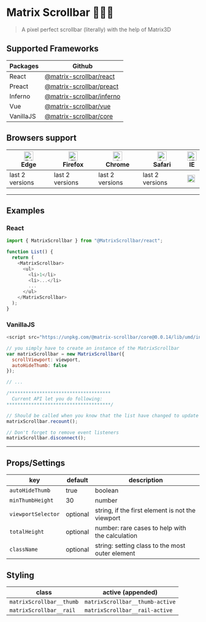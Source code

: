 # Matrix Scrollbar 🔭👩‍🚀

> A pixel perfect scrollbar (literally)
> with the help of Matrix3D

## Supported Frameworks

| Packages  | Github                                                                                                       |
| --------- | ------------------------------------------------------------------------------------------------------------ |
| React     | [@matrix-scrollbar/react](https://github.com/rajjejosefsson/matrix-scrollbar/tree/master/packages/react)     |
| Preact    | [@matrix-scrollbar/preact](https://github.com/rajjejosefsson/matrix-scrollbar/tree/master/packages/preact)   |
| Inferno   | [@matrix-scrollbar/inferno](https://github.com/rajjejosefsson/matrix-scrollbar/tree/master/packages/inferno) |
| Vue       | [@matrix-scrollbar/vue](https://github.com/rajjejosefsson/matrix-scrollbar/tree/master/packages/vue)         |
| VanillaJS | [@matrix-scrollbar/core](https://github.com/rajjejosefsson/matrix-scrollbar/tree/master/packages/core)       |

## Browsers support

| [<img src="https://raw.githubusercontent.com/alrra/browser-logos/master/src/edge/edge_48x48.png" alt="Edge" width="24px" height="24px" />](http://godban.github.io/browsers-support-badges/)</br>Edge | [<img src="https://raw.githubusercontent.com/alrra/browser-logos/master/src/firefox/firefox_48x48.png" alt="Firefox" width="24px" height="24px" />](http://godban.github.io/browsers-support-badges/)</br>Firefox | [<img src="https://raw.githubusercontent.com/alrra/browser-logos/master/src/chrome/chrome_48x48.png" alt="Chrome" width="24px" height="24px" />](http://godban.github.io/browsers-support-badges/)</br>Chrome | [<img src="https://raw.githubusercontent.com/alrra/browser-logos/master/src/safari/safari_48x48.png" alt="Safari" width="24px" height="24px" />](http://godban.github.io/browsers-support-badges/)</br>Safari | [<img src="http://iconshow.me/media/images/Application/mozilla-icons/png/48/internet_explorer.png" alt="IE" width="24px" height="24px" />](http://godban.github.io/browsers-support-badges/)</br>IE |
| ----------------------------------------------------------------------------------------------------------------------------------------------------------------------------------------------------- | ----------------------------------------------------------------------------------------------------------------------------------------------------------------------------------------------------------------- | ------------------------------------------------------------------------------------------------------------------------------------------------------------------------------------------------------------- | ------------------------------------------------------------------------------------------------------------------------------------------------------------------------------------------------------------- | --------------------------------------------------------------------------------------------------------------------------------------------------------------------------------------------------- |
| last 2 versions                                                                                                                                                                                       | last 2 versions                                                                                                                                                                                                   | last 2 versions                                                                                                                                                                                               | last 2 versions                                                                                                                                                                                               | <img src="https://upload.wikimedia.org/wikipedia/commons/thumb/8/8f/Flat_cross_icon.svg/1024px-Flat_cross_icon.svg.png" height="20" />                                                              |

---

## Examples

### React

```js
import { MatrixScrollbar } from "@MatrixScrollbar/react";

function List() {
  return (
    <MatrixScrollbar>
      <ul>
        <li>1</li>
        <li>...</li>
        ...
      </ul>
    </MatrixScrollbar>
  );
}
```

### VanillaJS

```js
<script src="https://unpkg.com/@matrix-scrollbar/core@0.0.14/lib/umd/index.js"></script>;

// you simply have to create an instance of the MatrixScrollbar
var matrixScrollbar = new MatrixScrollbar({
  scrollViewport: viewport,
  autoHideThumb: false
});

// ...

/*************************************
  Current API let you do following:
**************************************/

// Should be called when you know that the list have changed to update the scrollbar/thumb
matrixScrollbar.recount();

// Don't forget to remove event listeners
matrixScrollbar.disconnect();
```

---

## Props/Settings

| key                | default  | description                                      |
| ------------------ | -------- | ------------------------------------------------ |
| `autoHideThumb`    | true     | boolean                                          |
| `minThumbHeight`   | 30       | number                                           |
| `viewportSelector` | optional | string, if the first element is not the viewport |
| `totalHeight`      | optional | number: rare cases to help with the calculation  |
| `className`        | optional | string: setting class to the most outer element  |

## Styling

| class                    | active (appended)               |
| ------------------------ | ------------------------------- |
| `matrixScrollbar__thumb` | `matrixScrollbar__thumb-active` |
| `matrixScrollbar__rail`  | `matrixScrollbar__rail-active`  |
